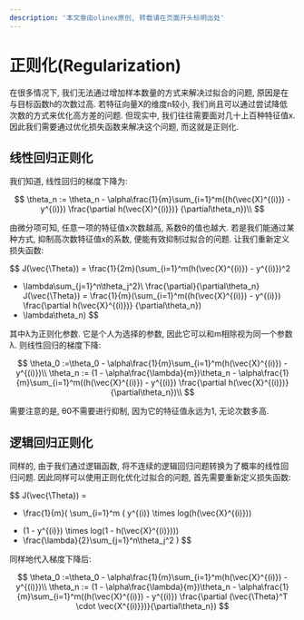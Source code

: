 ```yaml
---
description: '本文章由olinex原创, 转载请在页面开头标明出处'
---
```


# 正则化\(Regularization\)

在很多情况下, 我们无法通过增加样本数量的方式来解决过拟合的问题, 原因是在与目标函数h的次数过高. 若特征向量X的维度n较小, 我们尚且可以通过尝试降低次数的方式来优化高方差的问题. 但现实中, 我们往往需要面对几十上百种特征值x. 因此我们需要通过优化损失函数来解决这个问题, 而这就是正则化.

## 线性回归正则化

我们知道, 线性回归的梯度下降为:

$$
\theta_n := \theta_n - \alpha\frac{1}{m}\sum_{i=1}^m((h(\vec{X}^{(i)}) - y^{(i)})
\frac{\partial h(\vec{X}^{(i)})}
{\partial\theta_n})\\
$$

由微分项可知, 任意一项的特征值x次数越高, 系数θ的值也越大. 若是我们能通过某种方式, 抑制高次数特征值x的系数, 便能有效抑制过拟合的问题. 让我们重新定义损失函数:

$$
J(\vec{\Theta}) = 
\frac{1}{2m}(\sum_{i=1}^m(h(\vec{X}^{(i)}) - y^{(i)})^2
 + \lambda\sum_{j=1}^n\theta_j^2)\\
\frac{\partial}{\partial\theta_n}
J(\vec{\Theta}) = 
\frac{1}{m}(\sum_{i=1}^m((h(\vec{X}^{(i)}) - y^{(i)})
\frac{\partial h(\vec{X}^{(i)})}
{\partial\theta_n})
+ \lambda\theta_n)
$$

其中λ为正则化参数. 它是个人为选择的参数, 因此它可以和m相除视为同一个参数λ. 则线性回归的梯度下降:

$$
\theta_0 :=\theta_0 - \alpha\frac{1}{m}\sum_{i=1}^m(h(\vec{X}^{(i)}) - y^{(i)})\\
\theta_n := (1 - \alpha\frac{\lambda}{m})\theta_n - \alpha\frac{1}{m}\sum_{i=1}^m((h(\vec{X}^{(i)}) - y^{(i)})
\frac{\partial h(\vec{X}^{(i)})}
{\partial\theta_n})\\
$$

需要注意的是, θ0不需要进行抑制, 因为它的特征值永远为1, 无论次数多高. 

## 逻辑回归正则化

同样的, 由于我们通过逻辑函数, 将不连续的逻辑回归问题转换为了概率的线性回归问题. 因此同样可以使用正则化优化过拟合的问题, 首先需要重新定义损失函数:

$$
J(\vec{\Theta}) = 
 - \frac{1}{m}(
\sum_{i=1}^m
(
y^{(i)} \times log(h(\vec{X}^{(i)}))
+ (1 - y^{(i)}) \times log(1 - h(\vec{X}^{(i)})))
+  \frac{\lambda}{2}\sum_{j=1}^n\theta_j^2
)
$$

同样地代入梯度下降后:

$$
\theta_0 :=\theta_0 - \alpha\frac{1}{m}\sum_{i=1}^m(h(\vec{X}^{(i)}) - y^{(i)})\\
\theta_n := (1 - \alpha\frac{\lambda}{m})\theta_n - \alpha\frac{1}{m}\sum_{i=1}^m((h(\vec{X}^{(i)}) - y^{(i)})
\frac{\partial (\vec{\Theta}^T \cdot \vec{X^{(i)}})}{\partial\theta_n})
$$

